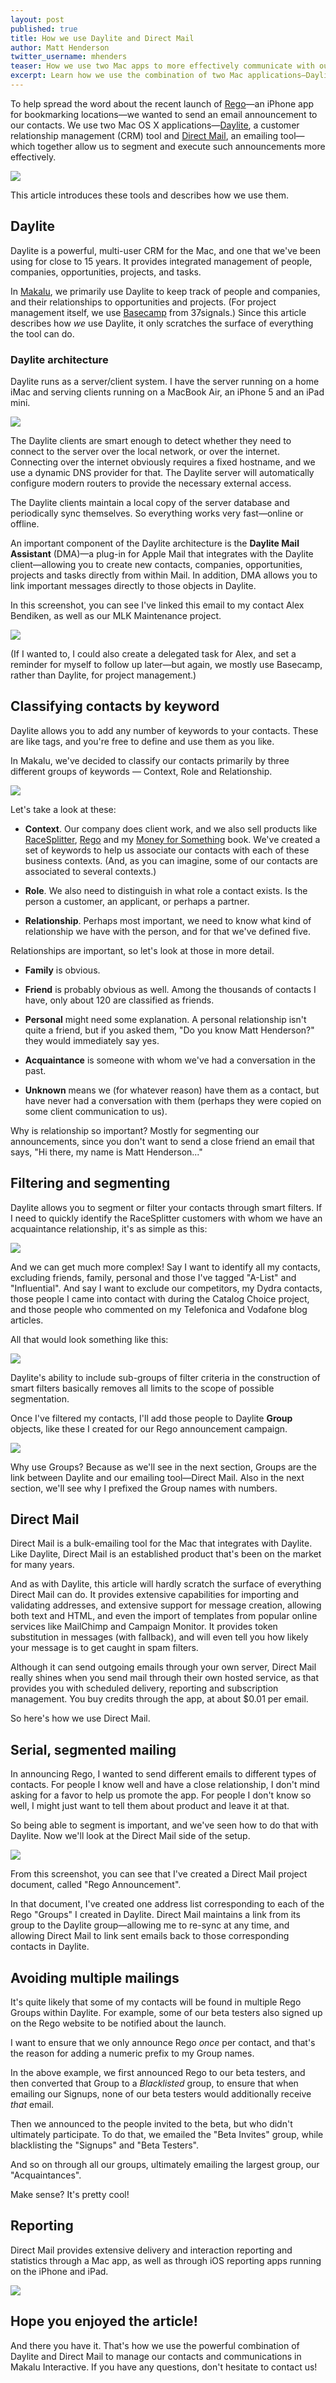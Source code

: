 ```yaml
---
layout: post
published: true
title: How we use Daylite and Direct Mail
author: Matt Henderson
twitter_username: mhenders
teaser: How we use two Mac apps to more effectively communicate with our contacts.
excerpt: Learn how we use the combination of two Mac applications—Daylite and Direct Mail—to communicate more effectively.
---
```


To help spread the word about the recent launch of [Rego](http://www.regoapp.com)—an iPhone app for bookmarking locations—we wanted to send an email announcement to our contacts. We use two Mac OS X applications—[Daylite](http://marketcircle.com), a customer relationship management (CRM) tool and [Direct Mail](http://directmailmac.com), an emailing tool—which together allow us to segment and execute such announcements more effectively.

![](http://makalufiles.s3.amazonaws.com/2013-03-12-coverimage.png)

This article introduces these tools and describes how we use them.

## Daylite

Daylite is a powerful, multi-user CRM for the Mac, and one that we've been using for close to 15 years. It provides integrated management of people, companies, opportunities, projects, and tasks.

In [Makalu](http://makaluinc.com), we primarily use Daylite to keep track of people and companies, and their relationships to opportunities and projects. (For project management itself, we use [Basecamp](http://basecamp.com) from 37signals.) Since this article describes how *we* use Daylite, it only scratches the surface of everything the tool can do.

### Daylite architecture

Daylite runs as a server/client system. I have the server running on a home iMac and serving clients running on a MacBook Air, an iPhone 5 and an iPad mini.

![](http://makalufiles.s3.amazonaws.com/2013-03-12-daylite-architecture.png)

The Daylite clients are smart enough to detect whether they need to connect to the server over the local network, or over the internet. Connecting over the internet obviously requires a fixed hostname, and we use a dynamic DNS provider for that. The Daylite server will automatically configure modern routers to provide the necessary external access.

The Daylite clients maintain a local copy of the server database and periodically sync themselves. So everything works very fast—online or offline.

An important component of the Daylite architecture is the **Daylite Mail Assistant** (DMA)—a plug-in for Apple Mail that integrates with the Daylite client—allowing you to create new contacts, companies, opportunities, projects and tasks directly from within Mail. In addition, DMA allows you to link important messages directly to those objects in Daylite.

In this screenshot, you can see I've linked this email to my contact Alex Bendiken, as well as our MLK Maintenance project.

![](http://makalufiles.s3.amazonaws.com/2013-03-12-email-from-alex.png)

(If I wanted to, I could also create a delegated task for Alex, and set a reminder for myself to follow up later—but again, we mostly use Basecamp, rather than Daylite, for project management.)

## Classifying contacts by keyword

Daylite allows you to add any number of keywords to your contacts. These are like tags, and you're free to define and use them as you like.

In Makalu, we've decided to classify our contacts primarily by three different groups of keywords — Context, Role and Relationship.

![](http://makalufiles.s3.amazonaws.com/2013-03-12-daylite-keywords.png)

Let's take a look at these:

* **Context**. Our company does client work, and we also sell products like [RaceSplitter](http://racesplitter.com), [Rego](http://regoapp.com) and my [Money for Something](http://moneyforsomethingbook.com) book. We've created a set of keywords to help us associate our contacts with each of these business contexts. (And, as you can imagine, some of our contacts are associated to several contexts.)

* **Role**. We also need to distinguish in what role a contact exists. Is the person a customer, an applicant, or perhaps a partner.

* **Relationship**. Perhaps most important, we need to know what kind of relationship we have with the person, and for that we've defined five.

Relationships are important, so let's look at those in more detail.

* **Family** is obvious.

* **Friend** is probably obvious as well. Among the thousands of contacts I have, only about 120 are classified as friends.

* **Personal** might need some explanation. A personal relationship isn't quite a friend, but if you asked them, "Do you know Matt Henderson?" they would immediately say yes.

* **Acquaintance** is someone with whom we've had a conversation in the past.

* **Unknown** means we (for whatever reason) have them as a contact, but have never had a conversation with them (perhaps they were copied on some client communication to us).

Why is relationship so important? Mostly for segmenting our announcements, since you don't want to send a close friend an email that says, "Hi there, my name is Matt Henderson..."

## Filtering and segmenting

Daylite allows you to segment or filter your contacts through smart filters. If I need to quickly identify the RaceSplitter customers with whom we have an acquaintance relationship, it's as simple as this:

![](http://makalufiles.s3.amazonaws.com/2013-03-12-daylite-smartfilter.png)

And we can get much more complex! Say I want to identify all my contacts, excluding friends, family, personal and those I've tagged "A-List" and "Influential". And say I want to exclude our competitors, my Dydra contacts, those people I came into contact with during the Catalog Choice project, and those people who commented on my Telefonica and Vodafone blog articles.

All that would look something like this:

![](http://makalufiles.s3.amazonaws.com/2013-03-12-daylite-segmenting.png)

Daylite's ability to include sub-groups of filter criteria in the construction of smart filters basically removes all limits to the scope of possible segmentation.

Once I've filtered my contacts, I'll add those people to Daylite **Group** objects, like these I created for our Rego announcement campaign.

![](http://makalufiles.s3.amazonaws.com/2013-03-12-daylite-groups.png)

Why use Groups? Because as we'll see in the next section, Groups are the link between Daylite and our emailing tool—Direct Mail. Also in the next section, we'll see why I prefixed the Group names with numbers.

## Direct Mail

Direct Mail is a bulk-emailing tool for the Mac that integrates with Daylite. Like Daylite, Direct Mail is an established product that's been on the market for many years.

And as with Daylite, this article will hardly scratch the surface of everything Direct Mail can do. It provides extensive capabilities for importing and validating addresses, and extensive support for message creation, allowing both text and HTML, and even the import of templates from popular online services like MailChimp and Campaign Monitor. It provides token substitution in messages (with fallback), and will even tell you how likely your message is to get caught in spam filters.

Although it can send outgoing emails through your own server, Direct Mail really shines when you send mail through their own hosted service, as that provides you with scheduled delivery, reporting and subscription management. You buy credits through the app, at about $0.01 per email.

So here's how we use Direct Mail.

## Serial, segmented mailing

In announcing Rego, I wanted to send different emails to different types of contacts. For people I know well and have a close relationship, I don't mind asking for a favor to help us promote the app. For people I don't know so well, I might just want to tell them about product and leave it at that.

So being able to segment is important, and we've seen how to do that with Daylite. Now we'll look at the Direct Mail side of the  setup.

![](http://makalufiles.s3.amazonaws.com/2013-03-12-directmail-groups.png)

From this screenshot, you can see that I've created a Direct Mail project document, called "Rego Announcement".

In that document, I've created one address list corresponding to each of the Rego "Groups" I created in Daylite. Direct Mail maintains a link from its group to the Daylite group—allowing me to re-sync at any time, and allowing Direct Mail to link sent emails back to those corresponding contacts in Daylite.

## Avoiding multiple mailings

It's quite likely that some of my contacts will be found in multiple Rego Groups within Daylite. For example, some of our beta testers also signed up on the Rego website to be notified about the launch.

I want to ensure that we only announce Rego *once* per contact, and that's the reason for adding a numeric prefix to my Group names.

In the above example, we first announced Rego to our beta testers, and then converted that Group to a *Blacklisted* group, to ensure that when emailing our Signups, none of our beta testers would additionally receive *that* email.

Then we announced to the people invited to the beta, but who didn't ultimately participate. To do that, we emailed the "Beta Invites" group, while blacklisting the "Signups" and "Beta Testers".

And so on through all our groups, ultimately emailing the largest group, our "Acquaintances".

Make sense? It's pretty cool!

## Reporting

Direct Mail provides extensive delivery and interaction reporting and statistics through a Mac app, as well as through iOS reporting apps running on the iPhone and iPad.

![](http://makalufiles.s3.amazonaws.com/2013-03-12-directmail-reports.png)


## Hope you enjoyed the article!

And there you have it. That's how we use the powerful combination of Daylite and Direct Mail to manage our contacts and communications in Makalu Interactive. If you have any questions, don't hesitate to contact us!
